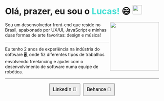 <h1> Olá, prazer, eu sou o <strong style="color:#41ded3">Lucas!</strong>  😄 <img src="https://raw.githubusercontent.com/MartinHeinz/MartinHeinz/master/wave.gif" width="30px"></h1>

<img align="right" width="160" src="https://avatars.githubusercontent.com/u/48529975?v=4">

<p> Sou um desenvolvedor front-end que reside no Brasil, apaixonado por UX/UI, JavaScript e minhas duas formas de arte favoritas: design e música! </p>
<hr>
<p> Eu tenho 2 anos de experiência na indústria do software 🖥️, onde fiz diferentes tipos de trabalhos envolvendo freelancing e ajudei com o desenvolvimento de software numa equipe de robótica.</p>
<hr>


<div style="display:flex; justify-content:center">
<a href="https://www.linkedin.com/in/lucas-lima-do-nascimento-a8819018a/">
<button style="padding:10px; cursor:pointer;font-size:16px; margin:0px 5px;">LinkedIn 💼</button>
</a>
<a href="https://www.behance.net/lucaslima58">
<button style="padding:10px; cursor:pointer;font-size:16px; margin:0px 5px;"">Behance 🎨</button>
</a>
</div>
